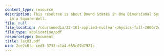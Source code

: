 ```yaml
---
content_type: resource
description: This resource is about Bound States in One Dimensional Systems ? Particle
  in a Square Well.
file: null
file_location: /coursemedia/22-101-applied-nuclear-physics-fall-2006/2ce2c6faced53733c1a4665c07d7921c_lec03.pdf
file_type: application/pdf
resourcetype: Document
title: lec03.pdf
uid: 2ce2c6fa-ced5-3733-c1a4-665c07d7921c
---
```

